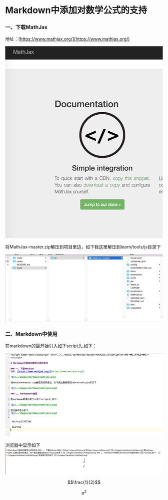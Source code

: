 <script type="text/javascript" src="../../tools/js/MathJax-master/MathJax.js?config=TeX-AMS-MML_HTMLorMML">
</script>

# Markdown中添加对数学公式的支持

### 一、下载MathJax  
地址：[https://www.mathjax.org/](https://www.mathjax.org/)  

![](../images/markdown/mathjax.png)    

将MathJax-master.zip解压到项目里边，如下我这里解压到learn/tools/js目录下    

![](../images/markdown/mathjax2.png)    

### 二、Markdown中使用

在markdown的最开始引入如下script头,如下：

![](../images/markdown/mathjax3.png)      

浏览器中显示如下
![](../images/markdown/mathjax4.png)      


 $$\frac{1}{2}$$
 
 $$a^2$$

